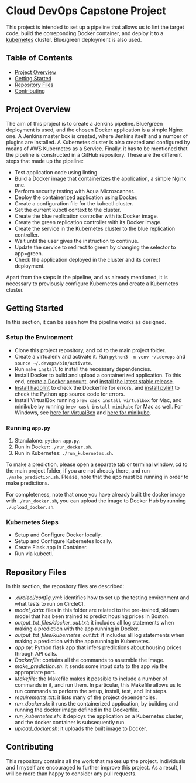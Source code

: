 # Cloud DevOps Capstone Project

This project is intended to set up a pipeline that allows us to lint the target code, build the correponding Docker container, and deploy it to a [kubernetes](https://kubernetes.io/) cluster. Blue/green deployment is also used.

## Table of Contents

* [Project Overview](#project-overview)
* [Getting Started](#getting-started)
* [Repository Files](#repository-files)
* [Contributing](#contributing)


## Project Overview

The aim of this project is to create a Jenkins pipeline. Blue/green deployment is used, and the chosen Docker application is a simple Nginx one. A Jenkins master box is created, where Jenkins itself and a number of plugins are installed. A Kubernetes cluster is also created and configured by means of AWS Kubernetes as a Service. Finally, it has to be mentioned that the pipeline is constructed in a GitHub repository. These are the different steps that made up the pipeline:

* Test application code using linting.
* Build a Docker image that containerizes the application, a simple Nginx one.
* Perform security testing with Aqua Microscanner.
* Deploy the containerized application using Docker.
* Create a configuration file for the kubectl cluster.
* Set the current kubctl context to the cluster.
* Create the blue replication controller with its Docker image.
* Create the green replication controller with its Docker image.
* Create the service in the Kubernetes cluster to the blue replication controller.
* Wait until the user gives the instruction to continue.
* Update the service to redirect to green by changing the selector to app=green.
* Check the application deployed in the cluster and its correct deployment.

Apart from the steps in the pipeline, and as already mentioned, it is necessary to previously configure Kubernetes and create a Kubernetes cluster.

## Getting Started

In this section, it can be seen how the pipeline works as designed.

### Setup the Environment

* Clone this project repository, and cd to the main project folder.
* Create a virtualenv and activate it. Run `python3 -m venv ~/.devops` and `source ~/.devops/bin/activate`.
* Run `make install` to install the necessary dependencies.
* Install Docker to build and upload a containerized application. To this end, [create a Docker account](https://hub.docker.com/), and [install the latest stable release](https://docs.docker.com/get-docker/).
* [Install hadolint](https://github.com/hadolint/hadolint) to check the Dockerfile for errors, and [install pylint](https://pypi.org/project/pylint/) to check the Python app source code for errors.
* Install VirtualBox running `brew cask install virtualbox` for Mac, and minikube by running `brew cask install minikube` for Mac as well. For Windows, see [here for VirtualBox](https://www.virtualbox.org/wiki/Downloads) and [here for minikube](https://kubernetes.io/docs/tasks/tools/install-minikube/).

### Running `app.py`

1. Standalone:  `python app.py`.
2. Run in Docker:  `./run_docker.sh`.
3. Run in Kubernetes:  `./run_kubernetes.sh`.

To make a prediction, please open a separate tab or terminal window, cd to the main project folder, if you are not already there, and run `./make_prediction.sh`. Please, note that the app must be running in order to make predictions.

For completeness, note that once you have already built the docker image with `./run_docker.sh`, you can upload the image to Docker Hub by running `./upload_docker.sh`.

### Kubernetes Steps

* Setup and Configure Docker locally.
* Setup and Configure Kubernetes locally.
* Create Flask app in Container.
* Run via kubectl.

## Repository Files

In this section, the repository files are described:

* *.circleci/config.yml*: identifies how to set up the testing environment and what tests to run on CircleCI.
* *model_data*: files in this folder are related to the pre-trained, sklearn model that has been trained to predict housing prices in Boston.
* *output_txt_files/docker_out.txt*: it includes all log statements when making a prediction with the app running in Docker.
* *output_txt_files/kubernetes_out.txt*: it includes all log statements when making a prediction with the app running in Kubernetes.
* *app py*: Python flask app that infers predictions about housing prices through API calls.
* *Dockerfile*: contains all the commands to assemble the image.
* *make_prediction.sh*: it sends some input data to the app via the appropriate port.
* *Makefile*: the Makefile makes it possible to include a number of commands in it, and run them. In particular, this Makefile allows us to run commands to perform the setup, install, test, and lint steps.
* *requirements.txt*: it lists many of the project dependencies.
* *run_docker.sh*: it runs the containerized application, by building and running the docker image defined in the Dockerfile.
* *run_kubernetes.sh*: it deploys the application on a Kubernetes cluster, and the docker container is subsequently run.
* *upload_docker.sh*: it uploads the built image to Docker.

## Contributing

This repository contains all the work that makes up the project. Individuals and I myself are encouraged to further improve this project. As a result, I will be more than happy to consider any pull requests.
